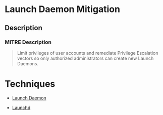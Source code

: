 
# Launch Daemon Mitigation

## Description

### MITRE Description

> Limit privileges of user accounts and remediate Privilege Escalation vectors so only authorized administrators can create new Launch Daemons.


# Techniques


* [Launch Daemon](../techniques/Launch-Daemon.md)

* [Launchd](../techniques/Launchd.md)
    
